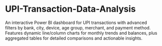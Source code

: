 # UPI-Transaction-Data-Analysis
An interactive Power BI dashboard for UPI transactions with advanced filters by bank, city, device, age group, merchant, and payment method. Features dynamic line/column charts for monthly trends and balances, plus aggregated tables for detailed comparisons and actionable insights.
